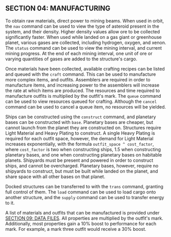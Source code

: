 ## SECTION 04: MANUFACTURING

To obtain raw materials, direct power to mining beams. When used in orbit, the `nav` command can be used to view the type of asteroid present in the system, and their density. Higher density values allow ore to be collected significantly faster. When used while landed on a gas giant or greenhouse planet, various gases are collected, including hydrogen, oxygen, and xenon. The `status` command can be used to view the mining interval, and current mining progress. At the end of each mining interval, one unit of ore or varying quantities of gases are added to the structure's cargo.

Once materials have been collected, available crafting recipes can be listed and queued with the `craft` command. This can be used to manufacture more complex items, and outfits. Assemblers are required in order to manufacture items, and increasing power to the assemblers will increase the rate at which items are produced. The resources and time required to manufacture outfits is multiplied by the outfit's mark. The `queue` command can be used to view resources queued for crafting. Although the `cancel` command can be used to cancel a queue item, no resources will be yielded.

Ships can be constructed using the `construct` command, and planetary bases can be constructed with `base`. Planetary bases are cheaper, but cannot launch from the planet they are constructed on. Structures require Light Material and Heavy Plating to construct. A single Heavy Plating is required for each outfit space, however, the demand for Light Material increases exponentially, with the formula `outfit_space ^ cost_factor`, where `cost_factor` is two when constructing ships, 1.5 when constructing planetary bases, and one when constructing planetary bases on habitable planets. Shipyards must be present and powered in order to construct ships, and cannot be overcharged. Planetary bases, however, require no shipyards to construct, but must be built while landed on the planet, and share space with all other bases on that planet.

Docked structures can be transferred to with the `trans` command, granting full control of them. The `load` command can be used to load cargo onto another structure, and the `supply` command can be used to transfer energy to it.

A list of materials and outfits that can be manufactured is provided under [SECTION 09: DATA FILES](#section-09-data-files). All properties are multiplied by the outfit's mark. Additionally, most properties gain a 10% boost to performance for each mark. For example, a mark three outfit would receive a 30% boost.
